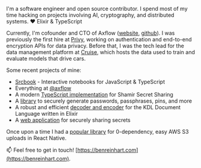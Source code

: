 I'm a software engineer and open source contributor. I spend most of my time hacking on projects involving AI, cryptography, and distributed systems. ❤️ Elixir & TypeScript

Currently, I'm cofounder and CTO of Axflow ([website](https://axflow.dev), [github](https://github.com/axflow)). I was previously the first hire at [Privy](https://privy.io), working on authentication and end-to-end encryption APIs for data privacy. Before that, I was the tech lead for the data management platform at [Cruise](https://getcruise.com), which hosts the data used to train and evaluate models that drive cars.

Some recent projects of mine:

* [Srcbook](https://github.com/srcbookdev/srcbook) - Interactive notebooks for JavaScript & TypeScript
* Everything at [@axflow](https://github.com/axflow)
* A modern [TypeScript implementation](https://github.com/privy-io/shamir-secret-sharing) for Shamir Secret Sharing
* A [library](https://github.com/benjreinhart/secure-password-utilities) to securely generate passwords, passphrases, pins, and more
* A robust and efficient [decoder and encoder](https://github.com/benjreinhart/ex_kdl) for the KDL Document Language written in Elixir
* A [web application](https://github.com/benjreinhart/rayven) for securely sharing secrets

Once upon a time I had a [popular library](https://github.com/benjreinhart/react-native-aws3) for 0-dependency, easy AWS S3 uploads in React Native.

📫 Feel free to get in touch! [https://benreinhart.com](https://benreinhart.com).

